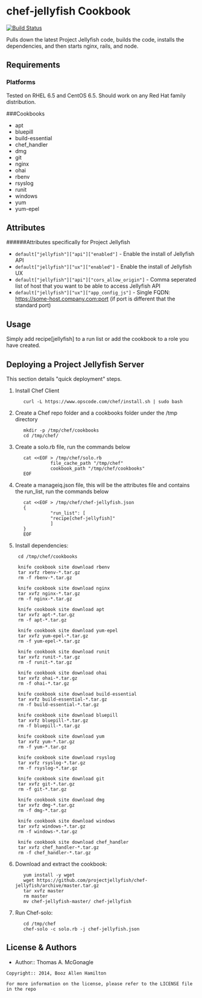 chef-jellyfish Cookbook
=======================

[![Build Status](https://travis-ci.org/projectjellyfish/chef-jellyfish.svg?branch=master)](https://travis-ci.org/projectjellyfish/chef-jellyfish)

Pulls down the latest Project Jellyfish code, builds the code, installs the dependencies, and then starts nginx, rails, and node.

Requirements
------------
### Platforms
Tested on RHEL 6.5 and CentOS 6.5. Should work on any Red Hat family distribution.

###Cookbooks
 - apt
 - bluepill
 - build-essential
 - chef_handler
 - dmg
 - git
 - nginx
 - ohai
 - rbenv
 - rsyslog
 - runit
 - windows
 - yum
 - yum-epel


Attributes
----------
######Attributes specifically for Project Jellyfish
- `default["jellyfish"]["api"]["enabled"]` - Enable the install of Jellyfish API
- `default["jellyfish"]["ux"]["enabled"]` - Enable the install of Jellyfish UX
- `default["jellyfish"]["api"]["cors_allow_origin"]` - Comma seperated list of host that you want to be able to access Jellyfish API
- `default["jellyfish"]["ux"]["app_config_js"]` - Single FQDN: https://some-host.company.com:port (if port is different that the standard port)

Usage
-----
Simply add recipe[jellyfish] to a run list or add the cookbook to a role you have created. 


Deploying a Project Jellyfish Server
-----------

This section details "quick deployment" steps.

1. Install Chef Client


          curl -L https://www.opscode.com/chef/install.sh | sudo bash

2. Create a Chef repo folder and a cookbooks folder under the /tmp directory


          mkdir -p /tmp/chef/cookbooks
          cd /tmp/chef/

3. Create a solo.rb file, run the commands below



          cat <<EOF > /tmp/chef/solo.rb
                    file_cache_path "/tmp/chef"
                    cookbook_path "/tmp/chef/cookbooks"
          EOF
 


4. Create a manageiq.json file, this will be the attributes file and contains the run_list, run the commands below


          cat <<EOF > /tmp/chef/chef-jellyfish.json
          {
                    "run_list": [
                    "recipe[chef-jellyfish]"
                    ]
          }
          EOF

4. Install dependencies:

        cd /tmp/chef/cookbooks
        
        knife cookbook site download rbenv
        tar xvfz rbenv-*.tar.gz
        rm -f rbenv-*.tar.gz    
        
        knife cookbook site download nginx
        tar xvfz nginx-*.tar.gz
        rm -f nginx-*.tar.gz     
        
        knife cookbook site download apt
        tar xvfz apt-*.tar.gz
        rm -f apt-*.tar.gz
        
        knife cookbook site download yum-epel
        tar xvfz yum-epel-*.tar.gz
        rm -f yum-epel-*.tar.gz
        
        knife cookbook site download runit
        tar xvfz runit-*.tar.gz
        rm -f runit-*.tar.gz
        
        knife cookbook site download ohai
        tar xvfz ohai-*.tar.gz
        rm -f ohai-*.tar.gz
        
        knife cookbook site download build-essential
        tar xvfz build-essential-*.tar.gz
        rm -f build-essential-*.tar.gz
       
        knife cookbook site download bluepill
        tar xvfz bluepill-*.tar.gz
        rm -f bluepill-*.tar.gz
        
        knife cookbook site download yum
        tar xvfz yum-*.tar.gz
        rm -f yum-*.tar.gz
        
        knife cookbook site download rsyslog
        tar xvfz rsyslog-*.tar.gz
        rm -f rsyslog-*.tar.gz
        
        knife cookbook site download git
        tar xvfz git-*.tar.gz
        rm -f git-*.tar.gz
        
        knife cookbook site download dmg
        tar xvfz dmg-*.tar.gz
        rm -f dmg-*.tar.gz
        
        knife cookbook site download windows
        tar xvfz windows-*.tar.gz
        rm -f windows-*.tar.gz
        
        knife cookbook site download chef_handler
        tar xvfz chef_handler-*.tar.gz
        rm -f chef_handler-*.tar.gz
        
6. Download and extract the cookbook:

          yum install -y wget
          wget https://github.com/projectjellyfish/chef-jellyfish/archive/master.tar.gz
          tar xvfz master
          rm master
          mv chef-jellyfish-master/ chef-jellyfish
    
7. Run Chef-solo:

          cd /tmp/chef
          chef-solo -c solo.rb -j chef-jellyfish.json

License & Authors
-----------------
- Author:: Thomas A. McGonagle

```text
Copyright:: 2014, Booz Allen Hamilton

For more information on the license, please refer to the LICENSE file in the repo
```
